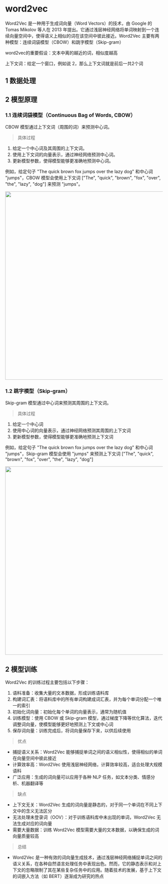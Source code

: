 
# word2vec
Word2Vec 是一种用于生成词向量（Word Vectors）的技术，由 Google 的 Tomas Mikolov 等人在 2013 年提出。它通过浅层神经网络将单词映射到一个连续向量空间中，使得语义上相似的词在该空间中彼此接近。Word2Vec 主要有两种模型：连续词袋模型（CBOW）和跳字模型（Skip-gram）

word2vec的重要假设：文本中离的越近的词，相似度越高

上下文词：给定一个窗口，例如说 2，那么上下文词就是前后一共2个词

## 1 数据处理


## 2 模型原理

### 1.1 连续词袋模型（Continuous Bag of Words, CBOW）
CBOW 模型通过上下文词（周围的词）来预测中心词。

>具体过程
1. 给定一个中心词及其周围的上下文词。
2. 使用上下文词的向量表示，通过神经网络预测中心词。
3. 更新模型参数，使得模型能够更准确地预测中心词。

例如，给定句子 "The quick brown fox jumps over the lazy dog" 和中心词 "jumps"，CBOW 模型会使用上下文词 ["The", "quick", "brown", "fox", "over", "the", "lazy", "dog"] 来预测 "jumps"。

<div align=center>
    <image src="imgs/CBOW.png" width=600>
</div>

### 1.2 跳字模型（Skip-gram）
Skip-gram 模型通过中心词来预测其周围的上下文词。

>具体过程
1. 给定一个中心词
2. 使用中心词的向量表示，通过神经网络预测其周围的上下文词
3. 更新模型参数，使得模型能够更准确地预测上下文词

例如，给定句子 "The quick brown fox jumps over the lazy dog" 和中心词 "jumps"，Skip-gram 模型会使用 "jumps" 来预测上下文词 ["The", "quick", "brown", "fox", "over", "the", "lazy", "dog"]

<div align=center>
    <image src="imgs/skip-gram.png" width=600>
</div>

## 2 模型训练
Word2Vec 的训练过程主要包括以下步骤：

1. 语料准备：收集大量的文本数据，形成训练语料库
2. 构建词汇表：将语料库中的所有单词构建成词汇表，并为每个单词分配一个唯一的索引
3. 初始化词向量：初始化每个单词的向量表示，通常为随机值
4. 训练模型：使用 CBOW 或 Skip-gram 模型，通过梯度下降等优化算法，迭代调整词向量，使模型能够更好地预测上下文或中心词
5. 保存词向量：训练完成后，将词向量保存下来，以供后续使用

>优点
- 捕捉语义关系：Word2Vec 能够捕捉单词之间的语义相似性，使得相似的单词在向量空间中彼此接近
- 计算效率高：Word2Vec 使用浅层神经网络，计算效率较高，适合处理大规模语料
- 广泛应用：生成的词向量可以应用于各种 NLP 任务，如文本分类、情感分析、机器翻译等

>缺点
- 上下文无关：Word2Vec 生成的词向量是静态的，对于同一个单词在不同上下文中的含义无法区分
- 无法处理未登录词（OOV）：对于训练语料库中未出现的单词，Word2Vec 无法生成对应的词向量
- 需要大量数据：训练 Word2Vec 模型需要大量的文本数据，以确保生成的词向量质量较高

>总结
- Word2Vec 是一种有效的词向量生成技术，通过浅层神经网络捕捉单词之间的语义关系，在各种自然语言处理任务中表现出色。然而，它的静态表示和对上下文的忽略限制了其在某些复杂任务中的应用。随着技术的发展，基于上下文的词嵌入方法（如 BERT）逐渐成为研究的热点